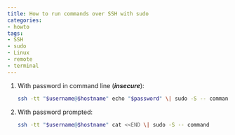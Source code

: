 ```yaml
---
title: How to run commands over SSH with sudo
categories:
- howto
tags:
- SSH
- sudo
- Linux
- remote
- terminal
---
```

1. With password in command line (***insecure***):
    ```bash
    ssh -tt "$username@$hostname" echo "$password" \| sudo -S -- command
    ```
2. With password prompted:
    ```bash
    ssh -tt "$username@$hostname" cat <<END \| sudo -S -- command
    ```
